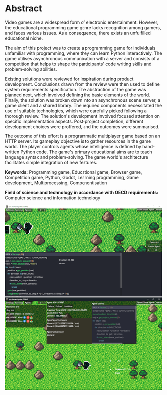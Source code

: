 # Abstract
Video games are a widespread form of electronic entertainment. However, the educational programming game genre lacks recognition among gamers, and faces various issues. As a consequence, there exists an unfulfilled educational niche.

The aim of this project was to create a programming game for individuals unfamiliar with programming, where they can learn Python interactively. The game utilises asynchronous communication with a server and consists of a competition that helps to shape the participants' code writing skills and problem-solving abilities.

Existing solutions were reviewed for inspiration during product development. Conclusions drawn from the review were then used to define system requirements specification. The abstraction of the game was planned next, which involved defining the basic elements of the world. Finally, the solution was broken down into an asynchronous scene server, a game client and a shared library. The required components necessitated the use of suitable technologies, which were carefully picked following a thorough review. The solution's development involved focused attention on specific implementation aspects. Post-project completion, different development choices were proffered, and the outcomes were summarised.

The outcome of this effort is a programmatic multiplayer game based on an HTTP server. Its gameplay objective is to gather resources in the game world. The player controls agents whose intelligence is defined by hand-written Python code. The game's primary educational aims are to teach language syntax and problem-solving. The game world's architecture facilitates simple integration of new features. 

**Keywords:** Programming game, Educational game, Browser game, Competition game, Python, Godot, Learning programming, Game development, Multiprocessing, Componentisation

**Field of science and technology in accordance with OECD requirements:** Computer science and information technology

![img/1.png](img/1.png) ![img/2.png](img/2.png)
